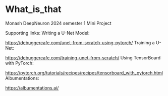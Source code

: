 # What_is_that

Monash DeepNeuron 2024 semester 1 Mini Project

Supporting links:
Writing a U-Net Model:

https://debuggercafe.com/unet-from-scratch-using-pytorch/
Training a U-Net:

https://debuggercafe.com/training-unet-from-scratch/
Using TensorBoard with PyTorch:

https://pytorch.org/tutorials/recipes/recipes/tensorboard_with_pytorch.html
Albumentations:

https://albumentations.ai/
